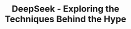 ---
title: "DeepSeek - Exploring the Techniques Behind the Hype"
slug: "deepseek-exploring-the-techniques"
draft: false
event_date: "2025-02-07"
image: "img/resources/webinars/2025-02-07-deepseek-exploring-the-techniques.png"
name: "DeepSeek - Exploring the Techniques Behind the Hype"
description: "Watch us break down some of the key engineering techniques utilized in DeepSeek R1, as well as the potential financial and strategic implications for enterprises."
events: ['Webinar']
registration_link:
call_to_action:
video_link: https://www.youtube-nocookie.com/embed/AvvNgvZ3VsU?si=X_dv0TylUG3WLz3W
audio_link:
categories: ['Video']
presenters: ['Rebecca Bilbro', 'Edwin Schmierer']
topics: ['AI', 'DeepSeek', 'LLMs']
photo_credit:
---